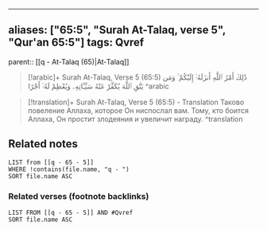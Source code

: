 
---
aliases: ["65:5", "Surah At-Talaq, verse 5", "Qur'an 65:5"]
tags: Qvref
---

parent:: [[q - At-Talaq (65)|At-Talaq]]

> [!arabic]+ Surah At-Talaq, Verse 5 (65:5)
> <span class="quran-arabic">ذَٰلِكَ أَمْرُ ٱللَّهِ أَنزَلَهُۥٓ إِلَيْكُمْ ۚ وَمَن يَتَّقِ ٱللَّهَ يُكَفِّرْ عَنْهُ سَيِّـَٔاتِهِۦ وَيُعْظِمْ لَهُۥٓ أَجْرًا</span>
^arabic

> [!translation]+ Surah At-Talaq, Verse 5 (65:5) - Translation
> Таково повеление Аллаха, которое Он ниспослал вам. Тому, кто боится Аллаха, Он простит злодеяния и увеличит награду.
^translation



## Related notes
```dataview
LIST from [[q - 65 - 5]]
WHERE !contains(file.name, "q - ")
SORT file.name ASC
```

### Related verses (footnote backlinks)
```dataview
LIST FROM [[q - 65 - 5]] AND #Qvref
SORT file.name ASC
```

